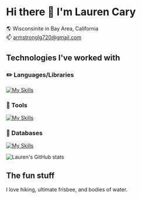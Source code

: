 # Hi there 👋 I'm Lauren Cary
:earth_americas:  Wisconsinite in Bay Area, California  
:mailbox:  armstronglg720@gmail.com

## Technologies I've worked with
### :pencil2: Languages/Libraries
[![My Skills](https://skillicons.dev/icons?i=js,react,ruby,rails,redux,html,css,py)](https://skillicons.dev)
### :hammer: Tools
[![My Skills](https://skillicons.dev/icons?i=github,postman,git,babel,heroku)](https://skillicons.dev)
### :floppy_disk: Databases
[![My Skills](https://skillicons.dev/icons?i=mongodb,postgres,sqlite)](https://skillicons.dev)


![Lauren's GitHub stats](https://github-readme-stats.vercel.app/api?username=laurencary&show_icons=true&theme=transparent)


## The fun stuff
I love hiking, ultimate frisbee, and bodies of water. 
